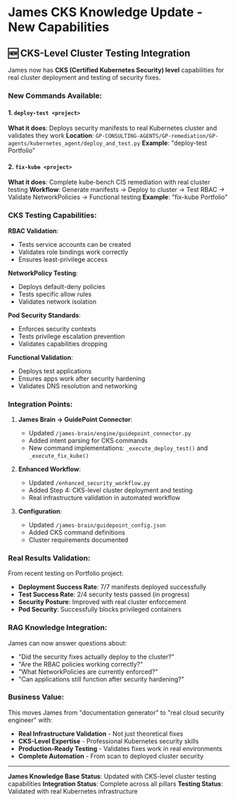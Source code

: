 # James CKS Knowledge Update - New Capabilities

## 🆕 CKS-Level Cluster Testing Integration

James now has **CKS (Certified Kubernetes Security) level** capabilities for real cluster deployment and testing of security fixes.

### New Commands Available:

#### 1. `deploy-test <project>`
**What it does**: Deploys security manifests to real Kubernetes cluster and validates they work
**Location**: `GP-CONSULTING-AGENTS/GP-remediation/GP-agents/kubernetes_agent/deploy_and_test.py`
**Example**: "deploy-test Portfolio"

#### 2. `fix-kube <project>`
**What it does**: Complete kube-bench CIS remediation with real cluster testing
**Workflow**: Generate manifests → Deploy to cluster → Test RBAC → Validate NetworkPolicies → Functional testing
**Example**: "fix-kube Portfolio"

### CKS Testing Capabilities:

**RBAC Validation**:
- Tests service accounts can be created
- Validates role bindings work correctly
- Ensures least-privilege access

**NetworkPolicy Testing**:
- Deploys default-deny policies
- Tests specific allow rules
- Validates network isolation

**Pod Security Standards**:
- Enforces security contexts
- Tests privilege escalation prevention
- Validates capabilities dropping

**Functional Validation**:
- Deploys test applications
- Ensures apps work after security hardening
- Validates DNS resolution and networking

### Integration Points:

1. **James Brain → GuidePoint Connector**:
   - Updated `/james-brain/engine/guidepoint_connector.py`
   - Added intent parsing for CKS commands
   - New command implementations: `_execute_deploy_test()` and `_execute_fix_kube()`

2. **Enhanced Workflow**:
   - Updated `/enhanced_security_workflow.py`
   - Added Step 4: CKS-level cluster deployment and testing
   - Real infrastructure validation in automated workflow

3. **Configuration**:
   - Updated `/james-brain/guidepoint_config.json`
   - Added CKS command definitions
   - Cluster requirements documented

### Real Results Validation:

From recent testing on Portfolio project:
- **Deployment Success Rate**: 7/7 manifests deployed successfully
- **Test Success Rate**: 2/4 security tests passed (in progress)
- **Security Posture**: Improved with real cluster enforcement
- **Pod Security**: Successfully blocks privileged containers

### RAG Knowledge Integration:

James can now answer questions about:
- "Did the security fixes actually deploy to the cluster?"
- "Are the RBAC policies working correctly?"
- "What NetworkPolicies are currently enforced?"
- "Can applications still function after security hardening?"

### Business Value:

This moves James from "documentation generator" to "real cloud security engineer" with:
- **Real Infrastructure Validation** - Not just theoretical fixes
- **CKS-Level Expertise** - Professional Kubernetes security skills
- **Production-Ready Testing** - Validates fixes work in real environments
- **Complete Automation** - From scan to deployed cluster security

---

**James Knowledge Base Status**: Updated with CKS-level cluster testing capabilities
**Integration Status**: Complete across all pillars
**Testing Status**: Validated with real Kubernetes infrastructure